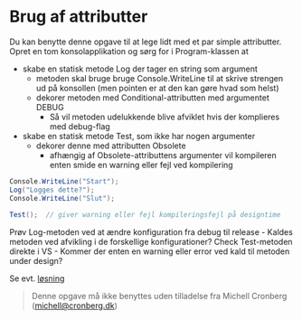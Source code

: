 ﻿# Brug af attributter

Du kan benytte denne opgave til at lege lidt med et par simple attributter. Opret en tom konsolapplikation og sørg for i Program-klassen  at

- skabe en statisk  metode Log der tager en string som argument
	- metoden skal bruge bruge Console.WriteLine til at skrive strengen ud på konsollen (men pointen er at den kan gøre hvad som helst)
	- dekorer metoden med Conditional-attributten med argumentet DEBUG
		- Så vil metoden udelukkende blive afviklet hvis der komplieres med debug-flag
- skabe en statisk metode Test, som ikke har nogen argumenter
	- dekorer denne med attributten Obsolete 
		- afhængig af Obsolete-attributtens argumenter vil kompileren enten smide en warning eller fejl ved kompilering

```csharp
Console.WriteLine("Start");
Log("Logges dette?");
Console.WriteLine("Slut");
            
Test();  // giver warning eller fejl kompileringsfejl på designtime
```

Prøv Log-metoden ved at ændre konfiguration fra debug til release
	- Kaldes metoden ved afvikling i de forskellige konfigurationer?
Check Test-metoden direkte i VS
	- Kommer der enten en warning eller error ved kald til metoden under design?

Se evt. [løsning](https://github.com/devcronberg/undervisning-cs-opgaver/blob/master/reflection-attributter/Program.cs)

<!-- footerstart -->
> Denne opgave må ikke benyttes uden tilladelse fra Michell Cronberg (michell@cronberg.dk)
<!-- footerslut -->